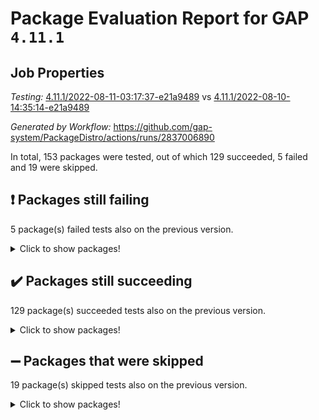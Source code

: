 # Package Evaluation Report for GAP `4.11.1`

## Job Properties

*Testing:* [4.11.1/2022-08-11-03:17:37-e21a9489](https://github.com/gap-system/PackageDistro/blob/data/reports/4.11.1/2022-08-11-03:17:37-e21a9489) vs [4.11.1/2022-08-10-14:35:14-e21a9489](https://github.com/gap-system/PackageDistro/blob/data/reports/4.11.1/2022-08-10-14:35:14-e21a9489)

*Generated by Workflow:* https://github.com/gap-system/PackageDistro/actions/runs/2837006890

In total, 153 packages were tested, out of which 129 succeeded, 5 failed and 19 were skipped.

## :exclamation: Packages still failing

5 package(s) failed tests also on the previous version.
<details><summary>Click to show packages!</summary>

- francy 1.2.4 [(failure)](https://github.com/gap-system/PackageDistro/runs/7779553652?check_suite_focus=true)
- hap 1.46 [(failure)](https://github.com/gap-system/PackageDistro/runs/7779554294?check_suite_focus=true)
- packagemanager 1.2 [(failure)](https://github.com/gap-system/PackageDistro/runs/7779556333?check_suite_focus=true)
- recog 1.3.2 [(failure)](https://github.com/gap-system/PackageDistro/runs/7779557194?check_suite_focus=true)
- semigroups 5.0.0 [(failure)](https://github.com/gap-system/PackageDistro/runs/7779557496?check_suite_focus=true)
</details>

## :heavy_check_mark: Packages still succeeding

129 package(s) succeeded tests also on the previous version.
<details><summary>Click to show packages!</summary>

- ace 5.5 [(success)](https://github.com/gap-system/PackageDistro/runs/7779551234?check_suite_focus=true)
- aclib 1.3.2 [(success)](https://github.com/gap-system/PackageDistro/runs/7779551286?check_suite_focus=true)
- agt 0.2 [(success)](https://github.com/gap-system/PackageDistro/runs/7779551328?check_suite_focus=true)
- alnuth 3.2.1 [(success)](https://github.com/gap-system/PackageDistro/runs/7779551371?check_suite_focus=true)
- anupq 3.2.6 [(success)](https://github.com/gap-system/PackageDistro/runs/7779551424?check_suite_focus=true)
- atlasrep 2.1.4 [(success)](https://github.com/gap-system/PackageDistro/runs/7779551471?check_suite_focus=true)
- autodoc 2022.07.10 [(success)](https://github.com/gap-system/PackageDistro/runs/7779551513?check_suite_focus=true)
- automata 1.15 [(success)](https://github.com/gap-system/PackageDistro/runs/7779551573?check_suite_focus=true)
- automgrp 1.3.2 [(success)](https://github.com/gap-system/PackageDistro/runs/7779551633?check_suite_focus=true)
- autpgrp 1.11 [(success)](https://github.com/gap-system/PackageDistro/runs/7779551698?check_suite_focus=true)
- cap 2022.07-01 [(success)](https://github.com/gap-system/PackageDistro/runs/7779551742?check_suite_focus=true)
- caratinterface 2.3.4 [(success)](https://github.com/gap-system/PackageDistro/runs/7779551793?check_suite_focus=true)
- cddinterface 2020.06.24 [(success)](https://github.com/gap-system/PackageDistro/runs/7779551830?check_suite_focus=true)
- circle 1.6.5 [(success)](https://github.com/gap-system/PackageDistro/runs/7779551880?check_suite_focus=true)
- classicpres 1.22 [(success)](https://github.com/gap-system/PackageDistro/runs/7779551942?check_suite_focus=true)
- cohomolo 1.6.10 [(success)](https://github.com/gap-system/PackageDistro/runs/7779552007?check_suite_focus=true)
- congruence 1.2.4 [(success)](https://github.com/gap-system/PackageDistro/runs/7779552074?check_suite_focus=true)
- corelg 1.56 [(success)](https://github.com/gap-system/PackageDistro/runs/7779552174?check_suite_focus=true)
- crime 1.6 [(success)](https://github.com/gap-system/PackageDistro/runs/7779552277?check_suite_focus=true)
- crisp 1.4.5 [(success)](https://github.com/gap-system/PackageDistro/runs/7779552405?check_suite_focus=true)
- crypting 0.10 [(success)](https://github.com/gap-system/PackageDistro/runs/7779552501?check_suite_focus=true)
- cryst 4.1.25 [(success)](https://github.com/gap-system/PackageDistro/runs/7779552579?check_suite_focus=true)
- crystcat 1.1.10 [(success)](https://github.com/gap-system/PackageDistro/runs/7779552641?check_suite_focus=true)
- ctbllib 1.3.4 [(success)](https://github.com/gap-system/PackageDistro/runs/7779552744?check_suite_focus=true)
- cubefree 1.19 [(success)](https://github.com/gap-system/PackageDistro/runs/7779552803?check_suite_focus=true)
- curlinterface 2.2.2 [(success)](https://github.com/gap-system/PackageDistro/runs/7779552850?check_suite_focus=true)
- cvec 2.7.6 [(success)](https://github.com/gap-system/PackageDistro/runs/7779552903?check_suite_focus=true)
- datastructures 0.2.7 [(success)](https://github.com/gap-system/PackageDistro/runs/7779552962?check_suite_focus=true)
- deepthought 1.0.5 [(success)](https://github.com/gap-system/PackageDistro/runs/7779553016?check_suite_focus=true)
- design 1.7 [(success)](https://github.com/gap-system/PackageDistro/runs/7779553060?check_suite_focus=true)
- difsets 2.3.1 [(success)](https://github.com/gap-system/PackageDistro/runs/7779553108?check_suite_focus=true)
- digraphs 1.5.3 [(success)](https://github.com/gap-system/PackageDistro/runs/7779553158?check_suite_focus=true)
- edim 1.3.5 [(success)](https://github.com/gap-system/PackageDistro/runs/7779553226?check_suite_focus=true)
- example 4.3.2 [(success)](https://github.com/gap-system/PackageDistro/runs/7779553264?check_suite_focus=true)
- factint 1.6.3 [(success)](https://github.com/gap-system/PackageDistro/runs/7779553310?check_suite_focus=true)
- ferret 1.0.8 [(success)](https://github.com/gap-system/PackageDistro/runs/7779553338?check_suite_focus=true)
- fga 1.4.0 [(success)](https://github.com/gap-system/PackageDistro/runs/7779553375?check_suite_focus=true)
- fining 1.5 [(success)](https://github.com/gap-system/PackageDistro/runs/7779553412?check_suite_focus=true)
- float 1.0.3 [(success)](https://github.com/gap-system/PackageDistro/runs/7779553447?check_suite_focus=true)
- format 1.4.3 [(success)](https://github.com/gap-system/PackageDistro/runs/7779553486?check_suite_focus=true)
- forms 1.2.8 [(success)](https://github.com/gap-system/PackageDistro/runs/7779553524?check_suite_focus=true)
- fplsa 1.2.5 [(success)](https://github.com/gap-system/PackageDistro/runs/7779553575?check_suite_focus=true)
- fr 2.4.10 [(success)](https://github.com/gap-system/PackageDistro/runs/7779553611?check_suite_focus=true)
- fwtree 1.3 [(success)](https://github.com/gap-system/PackageDistro/runs/7779553723?check_suite_focus=true)
- gbnp 1.0.5 [(success)](https://github.com/gap-system/PackageDistro/runs/7779553774?check_suite_focus=true)
- generalizedmorphismsforcap 2022.05-01 [(success)](https://github.com/gap-system/PackageDistro/runs/7779553839?check_suite_focus=true)
- genss 1.6.7 [(success)](https://github.com/gap-system/PackageDistro/runs/7779553894?check_suite_focus=true)
- gradedringforhomalg 2022.07-01 [(success)](https://github.com/gap-system/PackageDistro/runs/7779553955?check_suite_focus=true)
- grape 4.8.5 [(success)](https://github.com/gap-system/PackageDistro/runs/7779553999?check_suite_focus=true)
- groupoids 1.71 [(success)](https://github.com/gap-system/PackageDistro/runs/7779554062?check_suite_focus=true)
- grpconst 2.6.2 [(success)](https://github.com/gap-system/PackageDistro/runs/7779554139?check_suite_focus=true)
- guarana 0.96.3 [(success)](https://github.com/gap-system/PackageDistro/runs/7779554206?check_suite_focus=true)
- guava 3.16 [(success)](https://github.com/gap-system/PackageDistro/runs/7779554255?check_suite_focus=true)
- hapcryst 0.1.15 [(success)](https://github.com/gap-system/PackageDistro/runs/7779554351?check_suite_focus=true)
- hecke 1.5.3 [(success)](https://github.com/gap-system/PackageDistro/runs/7779554393?check_suite_focus=true)
- help 3.5 [(success)](https://github.com/gap-system/PackageDistro/runs/7779554457?check_suite_focus=true)
- idrel 2.44 [(success)](https://github.com/gap-system/PackageDistro/runs/7779554533?check_suite_focus=true)
- images 1.3.1 [(success)](https://github.com/gap-system/PackageDistro/runs/7779554598?check_suite_focus=true)
- intpic 0.3.0 [(success)](https://github.com/gap-system/PackageDistro/runs/7779554664?check_suite_focus=true)
- io 4.7.2 [(success)](https://github.com/gap-system/PackageDistro/runs/7779554747?check_suite_focus=true)
- irredsol 1.4.3 [(success)](https://github.com/gap-system/PackageDistro/runs/7779554814?check_suite_focus=true)
- json 2.1.0 [(success)](https://github.com/gap-system/PackageDistro/runs/7779554877?check_suite_focus=true)
- jupyterkernel 1.4.1 [(success)](https://github.com/gap-system/PackageDistro/runs/7779554928?check_suite_focus=true)
- jupyterviz 1.5.1 [(success)](https://github.com/gap-system/PackageDistro/runs/7779554979?check_suite_focus=true)
- kan 1.34 [(success)](https://github.com/gap-system/PackageDistro/runs/7779555019?check_suite_focus=true)
- kbmag 1.5.9 [(success)](https://github.com/gap-system/PackageDistro/runs/7779555079?check_suite_focus=true)
- laguna 3.9.5 [(success)](https://github.com/gap-system/PackageDistro/runs/7779555139?check_suite_focus=true)
- liealgdb 2.2.1 [(success)](https://github.com/gap-system/PackageDistro/runs/7779555217?check_suite_focus=true)
- liepring 2.7 [(success)](https://github.com/gap-system/PackageDistro/runs/7779555258?check_suite_focus=true)
- liering 2.4.2 [(success)](https://github.com/gap-system/PackageDistro/runs/7779555314?check_suite_focus=true)
- linearalgebraforcap 2022.06-03 [(success)](https://github.com/gap-system/PackageDistro/runs/7779555361?check_suite_focus=true)
- loops 3.4.2 [(success)](https://github.com/gap-system/PackageDistro/runs/7779555412?check_suite_focus=true)
- lpres 1.0.3 [(success)](https://github.com/gap-system/PackageDistro/runs/7779555449?check_suite_focus=true)
- majoranaalgebras 1.4 [(success)](https://github.com/gap-system/PackageDistro/runs/7779555511?check_suite_focus=true)
- mapclass 1.4.5 [(success)](https://github.com/gap-system/PackageDistro/runs/7779555538?check_suite_focus=true)
- matgrp 0.64 [(success)](https://github.com/gap-system/PackageDistro/runs/7779555583?check_suite_focus=true)
- modisom 2.5.3 [(success)](https://github.com/gap-system/PackageDistro/runs/7779555635?check_suite_focus=true)
- modulepresentationsforcap 2022.08-01 [(success)](https://github.com/gap-system/PackageDistro/runs/7779555692?check_suite_focus=true)
- monoidalcategories 2022.08-02 [(success)](https://github.com/gap-system/PackageDistro/runs/7779555745?check_suite_focus=true)
- nconvex 2020.11-04 [(success)](https://github.com/gap-system/PackageDistro/runs/7779555796?check_suite_focus=true)
- nilmat 1.4.2 [(success)](https://github.com/gap-system/PackageDistro/runs/7779555837?check_suite_focus=true)
- nock 1.5 [(success)](https://github.com/gap-system/PackageDistro/runs/7779555882?check_suite_focus=true)
- normalizinterface 1.3.4 [(success)](https://github.com/gap-system/PackageDistro/runs/7779555945?check_suite_focus=true)
- nq 2.5.8 [(success)](https://github.com/gap-system/PackageDistro/runs/7779556015?check_suite_focus=true)
- numericalsgps 1.3.1 [(success)](https://github.com/gap-system/PackageDistro/runs/7779556069?check_suite_focus=true)
- openmath 11.5.1 [(success)](https://github.com/gap-system/PackageDistro/runs/7779556140?check_suite_focus=true)
- orb 4.8.5 [(success)](https://github.com/gap-system/PackageDistro/runs/7779556262?check_suite_focus=true)
- patternclass 2.4.2 [(success)](https://github.com/gap-system/PackageDistro/runs/7779556404?check_suite_focus=true)
- permut 2.0.4 [(success)](https://github.com/gap-system/PackageDistro/runs/7779556480?check_suite_focus=true)
- polenta 1.3.10 [(success)](https://github.com/gap-system/PackageDistro/runs/7779556566?check_suite_focus=true)
- polymaking 0.8.6 [(success)](https://github.com/gap-system/PackageDistro/runs/7779556646?check_suite_focus=true)
- primgrp 3.4.2 [(success)](https://github.com/gap-system/PackageDistro/runs/7779556733?check_suite_focus=true)
- profiling 2.5.0 [(success)](https://github.com/gap-system/PackageDistro/runs/7779556804?check_suite_focus=true)
- qpa 1.34 [(success)](https://github.com/gap-system/PackageDistro/runs/7779556894?check_suite_focus=true)
- quagroup 1.8.3 [(success)](https://github.com/gap-system/PackageDistro/runs/7779556960?check_suite_focus=true)
- radiroot 2.9 [(success)](https://github.com/gap-system/PackageDistro/runs/7779557019?check_suite_focus=true)
- rcwa 4.7.0 [(success)](https://github.com/gap-system/PackageDistro/runs/7779557074?check_suite_focus=true)
- rds 1.8 [(success)](https://github.com/gap-system/PackageDistro/runs/7779557128?check_suite_focus=true)
- repndecomp 1.2.1 [(success)](https://github.com/gap-system/PackageDistro/runs/7779557279?check_suite_focus=true)
- repsn 3.1.0 [(success)](https://github.com/gap-system/PackageDistro/runs/7779557326?check_suite_focus=true)
- resclasses 4.7.3 [(success)](https://github.com/gap-system/PackageDistro/runs/7779557377?check_suite_focus=true)
- scscp 2.3.1 [(success)](https://github.com/gap-system/PackageDistro/runs/7779557433?check_suite_focus=true)
- sglppow 2.2 [(success)](https://github.com/gap-system/PackageDistro/runs/7779557546?check_suite_focus=true)
- sgpviz 0.999.5 [(success)](https://github.com/gap-system/PackageDistro/runs/7779557600?check_suite_focus=true)
- simpcomp 2.1.14 [(success)](https://github.com/gap-system/PackageDistro/runs/7779557677?check_suite_focus=true)
- singular 2020.12.18 [(success)](https://github.com/gap-system/PackageDistro/runs/7779557727?check_suite_focus=true)
- sla 1.5.3 [(success)](https://github.com/gap-system/PackageDistro/runs/7779557792?check_suite_focus=true)
- smallgrp 1.5 [(success)](https://github.com/gap-system/PackageDistro/runs/7779557840?check_suite_focus=true)
- smallsemi 0.6.13 [(success)](https://github.com/gap-system/PackageDistro/runs/7779557897?check_suite_focus=true)
- sonata 2.9.4 [(success)](https://github.com/gap-system/PackageDistro/runs/7779557952?check_suite_focus=true)
- sophus 1.27 [(success)](https://github.com/gap-system/PackageDistro/runs/7779557989?check_suite_focus=true)
- spinsym 1.5.2 [(success)](https://github.com/gap-system/PackageDistro/runs/7779558034?check_suite_focus=true)
- symbcompcc 1.3.2 [(success)](https://github.com/gap-system/PackageDistro/runs/7779558100?check_suite_focus=true)
- thelma 1.3 [(success)](https://github.com/gap-system/PackageDistro/runs/7779558135?check_suite_focus=true)
- tomlib 1.2.9 [(success)](https://github.com/gap-system/PackageDistro/runs/7779558172?check_suite_focus=true)
- toric 1.9.5 [(success)](https://github.com/gap-system/PackageDistro/runs/7779558214?check_suite_focus=true)
- toricvarieties 2022.07.13 [(success)](https://github.com/gap-system/PackageDistro/runs/7779558254?check_suite_focus=true)
- transgrp 3.6.3 [(success)](https://github.com/gap-system/PackageDistro/runs/7779558297?check_suite_focus=true)
- ugaly 4.0.3 [(success)](https://github.com/gap-system/PackageDistro/runs/7779558340?check_suite_focus=true)
- unipot 1.5 [(success)](https://github.com/gap-system/PackageDistro/runs/7779558380?check_suite_focus=true)
- unitlib 4.1.0 [(success)](https://github.com/gap-system/PackageDistro/runs/7779558411?check_suite_focus=true)
- utils 0.76 [(success)](https://github.com/gap-system/PackageDistro/runs/7779558445?check_suite_focus=true)
- uuid 0.7 [(success)](https://github.com/gap-system/PackageDistro/runs/7779558503?check_suite_focus=true)
- walrus 0.9991 [(success)](https://github.com/gap-system/PackageDistro/runs/7779558575?check_suite_focus=true)
- wedderga 4.10.2 [(success)](https://github.com/gap-system/PackageDistro/runs/7779558635?check_suite_focus=true)
- xmod 2.88 [(success)](https://github.com/gap-system/PackageDistro/runs/7779558710?check_suite_focus=true)
- xmodalg 1.22 [(success)](https://github.com/gap-system/PackageDistro/runs/7779558780?check_suite_focus=true)
- yangbaxter 0.10.0 [(success)](https://github.com/gap-system/PackageDistro/runs/7779558839?check_suite_focus=true)
- zeromqinterface 0.14 [(success)](https://github.com/gap-system/PackageDistro/runs/7779558915?check_suite_focus=true)
</details>

## :heavy_minus_sign: Packages that were skipped

19 package(s) skipped tests also on the previous version.
<details><summary>Click to show packages!</summary>

- 4ti2interface 2022.03-01 [(skipped)](https://github.com/gap-system/PackageDistro/runs/7779441745?check_suite_focus=true)
- browse 1.8.14 [(skipped)](https://github.com/gap-system/PackageDistro/runs/7779441745?check_suite_focus=true)
- examplesforhomalg 2022.03-01 [(skipped)](https://github.com/gap-system/PackageDistro/runs/7779441745?check_suite_focus=true)
- gapdoc 1.6.5 [(skipped)](https://github.com/gap-system/PackageDistro/runs/7779441745?check_suite_focus=true)
- gauss 2022.03-01 [(skipped)](https://github.com/gap-system/PackageDistro/runs/7779441745?check_suite_focus=true)
- gaussforhomalg 2022.03-01 [(skipped)](https://github.com/gap-system/PackageDistro/runs/7779441745?check_suite_focus=true)
- gradedmodules 2022.03-01 [(skipped)](https://github.com/gap-system/PackageDistro/runs/7779441745?check_suite_focus=true)
- homalg 2022.03-01 [(skipped)](https://github.com/gap-system/PackageDistro/runs/7779441745?check_suite_focus=true)
- homalgtocas 2022.07-01 [(skipped)](https://github.com/gap-system/PackageDistro/runs/7779441745?check_suite_focus=true)
- io_forhomalg 2022.03-01 [(skipped)](https://github.com/gap-system/PackageDistro/runs/7779441745?check_suite_focus=true)
- itc 1.5.1 [(skipped)](https://github.com/gap-system/PackageDistro/runs/7779441745?check_suite_focus=true)
- localizeringforhomalg 2022.03-01 [(skipped)](https://github.com/gap-system/PackageDistro/runs/7779441745?check_suite_focus=true)
- matricesforhomalg 2022.06-01 [(skipped)](https://github.com/gap-system/PackageDistro/runs/7779441745?check_suite_focus=true)
- modules 2022.03-01 [(skipped)](https://github.com/gap-system/PackageDistro/runs/7779441745?check_suite_focus=true)
- polycyclic 2.16 [(skipped)](https://github.com/gap-system/PackageDistro/runs/7779441745?check_suite_focus=true)
- ringsforhomalg 2022.07-01 [(skipped)](https://github.com/gap-system/PackageDistro/runs/7779441745?check_suite_focus=true)
- sco 2022.03-01 [(skipped)](https://github.com/gap-system/PackageDistro/runs/7779441745?check_suite_focus=true)
- toolsforhomalg 2022.05-01 [(skipped)](https://github.com/gap-system/PackageDistro/runs/7779441745?check_suite_focus=true)
- xgap 4.31 [(skipped)](https://github.com/gap-system/PackageDistro/runs/7779441745?check_suite_focus=true)
</details>

